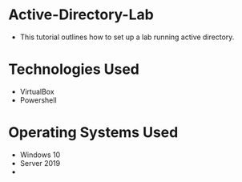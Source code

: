 # Active-Directory-Lab
- This tutorial outlines how to set up a lab running active directory. 
# Technologies Used
- VirtualBox
- Powershell
# Operating Systems Used
- Windows 10
- Server 2019
- 
